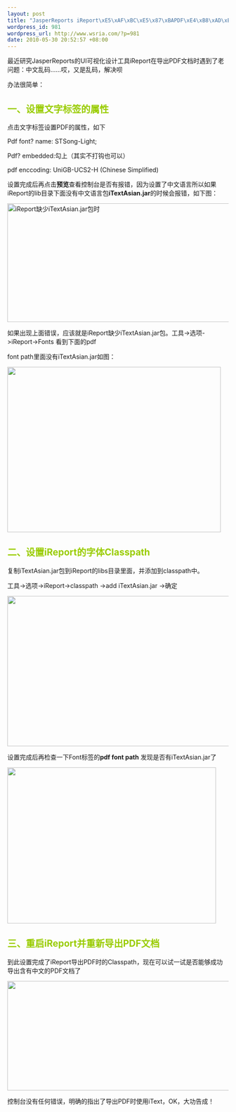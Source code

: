 ```yaml
--- 
layout: post
title: "JasperReports iReport\xE5\xAF\xBC\xE5\x87\xBAPDF\xE4\xB8\xAD\xE6\x96\x87\xE8\xA7\xA3\xE5\x86\xB3\xE5\x8A\x9E\xE6\xB3\x95"
wordpress_id: 981
wordpress_url: http://www.wsria.com/?p=981
date: 2010-05-30 20:52:57 +08:00
---
```

最近研究JasperReports的UI可视化设计工具iReport在导出PDF文档时遇到了老问题：中文乱码……哎，又是乱码，解决呗

办法很简单：
<h2><span style="color: #99cc00;">一、设置文字标签的属性</span></h2>
点击文字标签设置PDF的属性，如下

Pdf font? name: STSong-Light;

Pdf? embedded:勾上（其实不打钩也可以）

pdf enccoding: UniGB-UCS2-H (Chinese Simplified)

设置完成后再点击<strong>预览</strong>查看控制台是否有报错，因为设置了中文语言所以如果iReport的lib目录下面没有中文语言包<strong>iTextAsian.jar</strong>的时候会报错，如下图：

<!--more-->

<a href="http://www.kafeitu.me/files/2010/05/1.jpg"><img class="alignnone size-full  wp-image-982" title="1" src="http://www.kafeitu.me/files/2010/05/1.jpg" alt="iReport缺少iTextAsian.jar包时" width="579" height="270" /></a>

如果出现上面错误，应该就是iReport缺少iTextAsian.jar包。工具-&gt;选项-&gt;iReport-&gt;Fonts 看到下面的pdf

font path里面没有iTextAsian.jar如图：

<a href="http://www.kafeitu.me/files/2010/05/2.jpg"><img class="alignnone size-full wp-image-983" title="2" src="http://www.kafeitu.me/files/2010/05/2.jpg" alt="" width="486" height="376" /></a>
<h2><span style="color: #99cc00;">二、设置iReport的字体Classpath</span></h2>
复制iTextAsian.jar包到iReport的libs目录里面，并添加到classpath中。

工具-&gt;选项-&gt;iReport-&gt;classpath -&gt;add iTextAsian.jar -&gt;确定

<a href="http://www.kafeitu.me/files/2010/05/3.jpg"><img class="alignnone size-full wp-image-984" title="3" src="http://www.kafeitu.me/files/2010/05/3.jpg" alt="" width="547" height="342" /></a>

设置完成后再检查一下Font标签的<strong>pdf font path</strong> 发现是否有iTextAsian.jar了

<a href="http://www.kafeitu.me/files/2010/05/4.jpg"><img class="alignnone size-full wp-image-985" title="4" src="http://www.kafeitu.me/files/2010/05/4.jpg" alt="" width="475" height="355" /></a>
<h2><span style="color: #99cc00;">三、重启iReport并重新导出PDF文档</span></h2>
到此设置完成了iReport导出PDF时的Classpath，现在可以试一试是否能够成功导出含有中文的PDF文档了

<a href="http://www.kafeitu.me/files/2010/05/5.jpg"><img class="alignnone size-full wp-image-986" title="5" src="http://www.kafeitu.me/files/2010/05/5.jpg" alt="" width="581" height="249" /></a>

控制台没有任何错误，明确的指出了导出PDF时使用iText，OK，大功告成！
